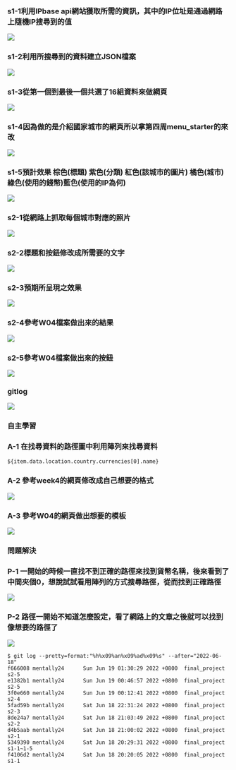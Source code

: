 
### s1-1利用IPbase api網站獲取所需的資訊，其中的IP位址是通過網路上隨機IP搜尋到的值

![](s1-1.png)

### s1-2利用所搜尋到的資料建立JSON檔案
![](s1-2.png)


### s1-3從第一個到最後一個共選了16組資料來做網頁

![](s1-3.png)

### s1-4因為做的是介紹國家城市的網頁所以拿第四周menu_starter的來改
![](s1-4.png)

### s1-5預計效果 棕色(標題) 紫色(分類) 紅色(該城市的圖片) 橘色(城市) 綠色(使用的錢幣)藍色(使用的IP為何)

![](s1-5.png)

### s2-1從網路上抓取每個城市對應的照片
![](s2-1.png)


### s2-2標題和按鈕修改成所需要的文字
![](s2-2.png)

### s2-3預期所呈現之效果
![](s2-3.png)

### s2-4參考W04檔案做出來的結果
![](s2-4.png)

### s2-5參考W04檔案做出來的按鈕
![](s2-5.png)

### gitlog
![](gitlog.png)

### 自主學習

### A-1 在找尋資料的路徑圖中利用陣列來找尋資料
```
${item.data.location.country.currencies[0].name}
```
### A-2 參考week4的網頁修改成自己想要的格式
![](a-2.png)
### A-3 參考W04的網頁做出想要的模板
![](a-3.png)

### 問題解決

### P-1 一開始的時候一直找不到正確的路徑來找到貨幣名稱，後來看到了中間夾個0，想說試試看用陣列的方式搜尋路徑，從而找到正確路徑

![](p-1.png)
### P-2 路徑一開始不知道怎麼設定，看了網路上的文章之後就可以找到像想要的路徑了
![](p-2.png)


```
$ git log --pretty=format:"%h%x09%an%x09%ad%x09%s" --after="2022-06-18"
f666008 mentally24      Sun Jun 19 01:30:29 2022 +0800  final_project s2-5
e1382b1 mentally24      Sun Jun 19 00:46:57 2022 +0800  final_project s2-5
3f0e660 mentally24      Sun Jun 19 00:12:41 2022 +0800  final_project s2-4
5fad59b mentally24      Sat Jun 18 22:31:24 2022 +0800  final_project s2-3
8de24a7 mentally24      Sat Jun 18 21:03:49 2022 +0800  final_project s2-2
d4b5aab mentally24      Sat Jun 18 21:00:02 2022 +0800  final_project s2-1
5349390 mentally24      Sat Jun 18 20:29:31 2022 +0800  final_project s1-1~1-5
f4106d2 mentally24      Sat Jun 18 20:20:05 2022 +0800  final_project s1-1

```
